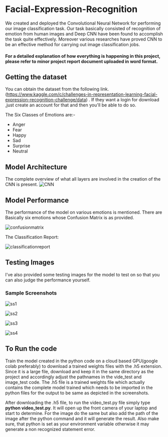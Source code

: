 # Facial-Expression-Recognition

We created and deployed the Convolutional Neural Network for performing our image classification task. Our task basically consisted of recognition of emotion from human images and Deep CNN have been found to accomplish the task quite effectively. Moreover various researches have proved CNN to be an effective method for carrying out image classification jobs.

#### For a detailed explanation of how everything is happening in this project, please refer to minor project report document uploaded in word format.

## Getting the dataset
You can obtain the dataset from the following link.(https://www.kaggle.com/c/challenges-in-representation-learning-facial-expression-recognition-challenge/data) . If they want a login for download ,just create an account for that and then you'll be able to do so.

The Six Classes of Emotions are:-
* Anger
* Fear
* Happy
* Sad
* Surprise
* Neutral

## Model Architecture

The complete overview of what all layers are involved in the creation of the CNN is present.
![CNN](https://www.synopsys.com/content/dam/synopsys/designware-ip/technical-bulletin/ev-facial-expression-dwtb-q117-fig2.jpg.imgw.850.x.jpg)

## Model Performance

The performance of the model on various emotions is mentioned. There are Basically six emotions whose Confusion Matrix is as provided.

![confusionmatrix](https://github.com/somillko/Facial-Expression-Recognition/blob/master/Model%20Architecture/confusion%20matrix.jpg)

The Classification Report:

![classificationreport](https://github.com/somillko/Facial-Expression-Recognition/blob/master/Model%20Architecture/classification%20report.jpg)

## Testing Images

I've also provided some testing images for the model to test on so that you can also judge the performance yourself.

### Sample Screenshots

![ss1](https://github.com/somillko/Facial-Expression-Recognition/blob/master/Model%20Performance/Screenshot%20(29).png)

![ss2](https://github.com/somillko/Facial-Expression-Recognition/blob/master/Model%20Performance/Screenshot%20(30).png)

![ss3](https://github.com/somillko/Facial-Expression-Recognition/blob/master/Model%20Performance/Screenshot%20(32).png)

![ss4](https://github.com/somillko/Facial-Expression-Recognition/blob/master/Model%20Performance/Screenshot%20(33).png)

## To Run the code
Train the model created in the python code on a cloud based GPU(google colab preferably) to download a trained weights files with the .h5 extension. Since it is a large file, download and keep it in the same directory as the project and accordingly adjust the pathnames in the vide_test and image_test code. The .h5 file is a trained weights file which actually contains the complete model trained which needs to be imported in the python files for the output to be same as depicted in the screenshots.

After downloading the .h5 file, to run the video_test.py file simply type **python video_test.py**. It will open up the front camera of your laptop and start to determine. For the image do the same but also add the path of the image after the python command and it will generate the result. Also make sure, that python is set as your environment variable otherwise it may generate a non recognized statement error.

